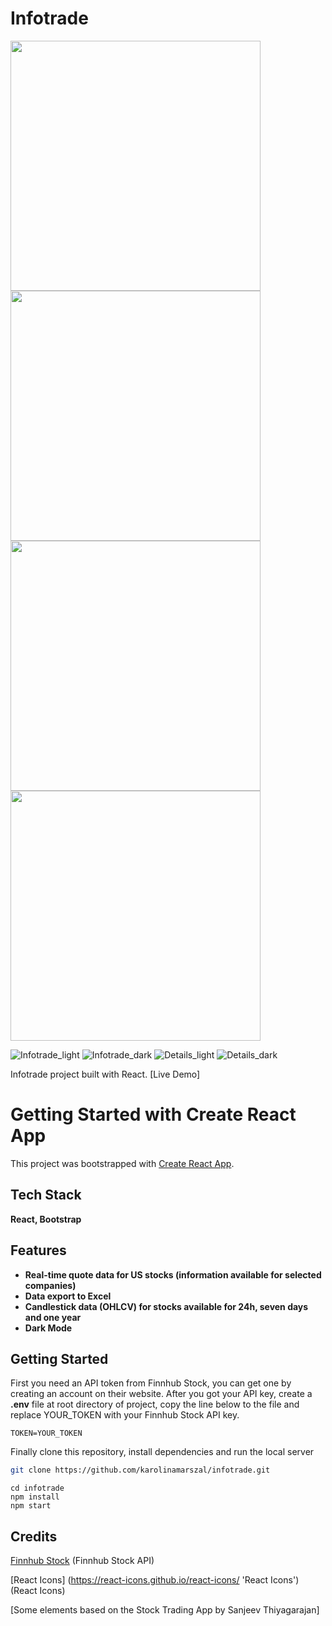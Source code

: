# Infotrade
<img src="https://user-images.githubusercontent.com/106275517/213272274-5b537252-2c6d-46ea-bc0d-ea1ae4628196.jpg" width="400"> <img src="https://user-images.githubusercontent.com/106275517/213272304-44e51f3c-e309-49bc-8391-4b7f0293da6e.jpg" width="400"> <img src="https://user-images.githubusercontent.com/106275517/213272323-9b7c2f01-3613-46ba-b128-baad57a97cdd.jpg" width="400"> <img src="https://user-images.githubusercontent.com/106275517/213272340-7947c5ce-fd4d-4158-b9a5-3e42ba5d9357.jpg" width="400">
          
![Infotrade_light](https://user-images.githubusercontent.com/106275517/213272274-5b537252-2c6d-46ea-bc0d-ea1ae4628196.jpg)
![Infotrade_dark](https://user-images.githubusercontent.com/106275517/213272304-44e51f3c-e309-49bc-8391-4b7f0293da6e.jpg)
![Details_light](https://user-images.githubusercontent.com/106275517/213272323-9b7c2f01-3613-46ba-b128-baad57a97cdd.jpg)
![Details_dark](https://user-images.githubusercontent.com/106275517/213272340-7947c5ce-fd4d-4158-b9a5-3e42ba5d9357.jpg)

Infotrade project built with React. [Live Demo]

# Getting Started with Create React App

This project was bootstrapped with [Create React App](https://github.com/facebook/create-react-app).

## Tech Stack

**React, Bootstrap**

## Features

- **Real-time quote data for US stocks (information available for selected companies)**
- **Data export to Excel**
- **Candlestick data (OHLCV) for stocks available for 24h, seven days and one year**
- **Dark Mode**

## Getting Started

First you need an API token from Finnhub Stock, you can get one by creating an account on their website. After you got your API key, create a **.env** file at root directory of project, copy the line below to the file and replace YOUR_TOKEN with your Finnhub Stock API key.

```
TOKEN=YOUR_TOKEN
```
Finally clone this repository, install dependencies and run the local server

```bash
git clone https://github.com/karolinamarszal/infotrade.git
```

```terminal
cd infotrade
npm install
npm start
```

## Credits

[Finnhub Stock](https://finnhub.io/ 'Finnhub Stock') (Finnhub Stock API)

[React Icons] (https://react-icons.github.io/react-icons/ 'React Icons') (React Icons)

[Some elements based on the Stock Trading App by Sanjeev Thiyagarajan]

